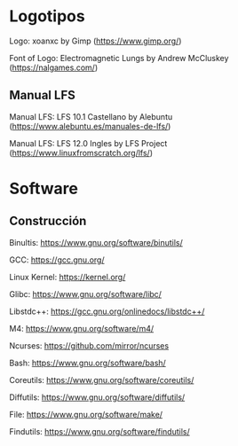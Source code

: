 # Logotipos
Logo: xoanxc by Gimp (https://www.gimp.org/)

Font of Logo: Electromagnetic Lungs by Andrew McCluskey (https://nalgames.com/)

## Manual LFS
Manual LFS: LFS 10.1 Castellano by Alebuntu (https://www.alebuntu.es/manuales-de-lfs/)

Manual LFS: LFS 12.0 Ingles by LFS Project (https://www.linuxfromscratch.org/lfs/)

# Software

## Construcción

Binultis: https://www.gnu.org/software/binutils/

GCC: https://gcc.gnu.org/

Linux Kernel: https://kernel.org/

Glibc: https://www.gnu.org/software/libc/

Libstdc++: https://gcc.gnu.org/onlinedocs/libstdc++/

M4: https://www.gnu.org/software/m4/

Ncurses: https://github.com/mirror/ncurses

Bash: https://www.gnu.org/software/bash/

Coreutils: https://www.gnu.org/software/coreutils/

Diffutils: https://www.gnu.org/software/diffutils/

File: https://www.gnu.org/software/make/

Findutils: https://www.gnu.org/software/findutils/


